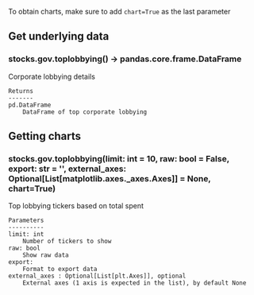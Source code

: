 To obtain charts, make sure to add `chart=True` as the last parameter

## Get underlying data 
### stocks.gov.toplobbying() -> pandas.core.frame.DataFrame

Corporate lobbying details

    Returns
    -------
    pd.DataFrame
        DataFrame of top corporate lobbying


## Getting charts 
### stocks.gov.toplobbying(limit: int = 10, raw: bool = False, export: str = '', external_axes: Optional[List[matplotlib.axes._axes.Axes]] = None, chart=True)

Top lobbying tickers based on total spent

    Parameters
    ----------
    limit: int
        Number of tickers to show
    raw: bool
        Show raw data
    export:
        Format to export data
    external_axes : Optional[List[plt.Axes]], optional
        External axes (1 axis is expected in the list), by default None

